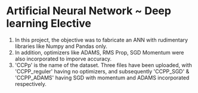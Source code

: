 # Artificial Neural Network ~ Deep learning Elective

1. In this project, the objective was to fabricate an ANN with rudimentary libraries like Numpy and Pandas only.
2. In addition, optimizers like ADAMS, RMS Prop, SGD Momentum were also incorporated to imporve accuracy. 
3. 'CCPp' is the name of the dataset. Three files have been uploaded, with 'CCPP_reguler' having no optimizers, and subsequently 'CCPP_SGD' & 'CCPP_ADAMS' having SGD with momentum and ADAMS incorporated respectively.

